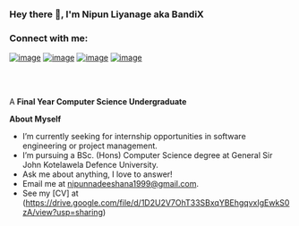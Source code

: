 
<h3 title="hehehe"> Hey there 👋, I'm Nipun Liyanage aka BandiX</h3>

<h3>Connect with me:</h3>
<div>

[![image](https://img.shields.io/badge/LinkedIn-0077B5?style=for-the-badge&logo=linkedin&logoColor=white)](www.linkedin.com/in/nipun-nadeeshana)
[![image](https://img.shields.io/badge/Instagram-E4405F?style=for-the-badge&logo=instagram&logoColor=white)](https://www.instagram.com/bandi.x_/?hl=en)
[![image](https://img.shields.io/badge/Gmail-D14836?style=for-the-badge&logo=gmail&logoColor=white)](mailto:nipunnadeeshana1999@gmail.com)
[![image](https://img.shields.io/badge/Twitter-1DA1F2?style=for-the-badge&logo=twitter&logoColor=white)](https://twitter.com/nipun_liyanage)
  
</div>


<div>
<br />
<br />

A **Final Year Computer Science Undergraduate** 




**About Myself**

-  I’m currently seeking for internship opportunities in software engineering or project management.
-  I’m pursuing a BSc. (Hons) Computer Science degree at General Sir John Kotelawela Defence University.
-  Ask me about anything, I love to answer!
-  Email me at [nipunnadeeshana1999@gmail.com](mailto:nipunnadeeshana1999@gmail.com).
-  See my [CV] at (https://drive.google.com/file/d/1D2U2V7OhT33SBxqYBEhgqvxIgEwkS0zA/view?usp=sharing) 

</div>





